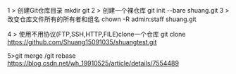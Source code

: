 1 > 创建Git仓库目录
mkdir git
2 > 创建一个裸仓库
git init --bare shuang.git
3 > 改变仓库文件所有的所有者和组名
chown -R admin:staff shuang.git

4 > 使用不用协议(FTP,SSH,HTTP,FILE)clone一个仓库
git clone https://github.com/Shuang15091035/shuangtest.git

5>git merge /git rebase
https://blog.csdn.net/wh_19910525/article/details/7554489
